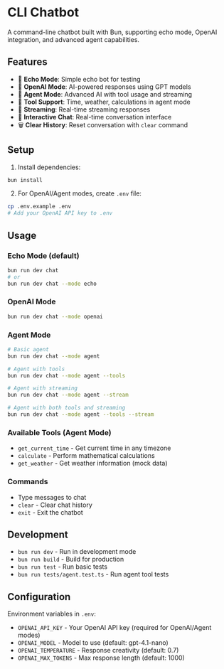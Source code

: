 # CLI Chatbot

A command-line chatbot built with Bun, supporting echo mode, OpenAI integration, and advanced agent capabilities.

## Features

- 🔄 **Echo Mode**: Simple echo bot for testing
- 🤖 **OpenAI Mode**: AI-powered responses using GPT models
- 🤖 **Agent Mode**: Advanced AI with tool usage and streaming
- 🔧 **Tool Support**: Time, weather, calculations in agent mode
- 📡 **Streaming**: Real-time streaming responses
- 💬 **Interactive Chat**: Real-time conversation interface
- 🗑️ **Clear History**: Reset conversation with `clear` command

## Setup

1. Install dependencies:
```bash
bun install
```

2. For OpenAI/Agent modes, create `.env` file:
```bash
cp .env.example .env
# Add your OpenAI API key to .env
```

## Usage

### Echo Mode (default)
```bash
bun run dev chat
# or
bun run dev chat --mode echo
```

### OpenAI Mode
```bash
bun run dev chat --mode openai
```

### Agent Mode
```bash
# Basic agent
bun run dev chat --mode agent

# Agent with tools
bun run dev chat --mode agent --tools

# Agent with streaming
bun run dev chat --mode agent --stream

# Agent with both tools and streaming
bun run dev chat --mode agent --tools --stream
```

### Available Tools (Agent Mode)
- `get_current_time` - Get current time in any timezone
- `calculate` - Perform mathematical calculations
- `get_weather` - Get weather information (mock data)

### Commands
- Type messages to chat
- `clear` - Clear chat history
- `exit` - Exit the chatbot

## Development

- `bun run dev` - Run in development mode
- `bun run build` - Build for production
- `bun run test` - Run basic tests
- `bun run tests/agent.test.ts` - Run agent tool tests

## Configuration

Environment variables in `.env`:
- `OPENAI_API_KEY` - Your OpenAI API key (required for OpenAI/Agent modes)
- `OPENAI_MODEL` - Model to use (default: gpt-4.1-nano)
- `OPENAI_TEMPERATURE` - Response creativity (default: 0.7)
- `OPENAI_MAX_TOKENS` - Max response length (default: 1000)
